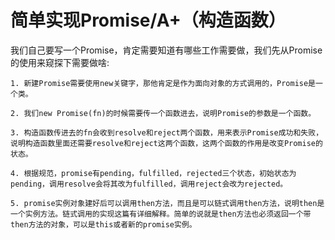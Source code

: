 

# 简单实现Promise/A+（构造函数）
我们自己要写一个Promise，肯定需要知道有哪些工作需要做，我们先从Promise的使用来窥探下需要做啥:
```
1. 新建Promise需要使用new关键字，那他肯定是作为面向对象的方式调用的，Promise是一个类。

2. 我们new Promise(fn)的时候需要传一个函数进去，说明Promise的参数是一个函数。

3. 构造函数传进去的fn会收到resolve和reject两个函数，用来表示Promise成功和失败，说明构造函数里面还需要resolve和reject这两个函数，这两个函数的作用是改变Promise的状态。

4. 根据规范，promise有pending，fulfilled，rejected三个状态，初始状态为pending，调用resolve会将其改为fulfilled，调用reject会改为rejected。

5. promise实例对象建好后可以调用then方法，而且是可以链式调用then方法，说明then是一个实例方法。链式调用的实现这篇有详细解释。简单的说就是then方法也必须返回一个带then方法的对象，可以是this或者新的promise实例。

